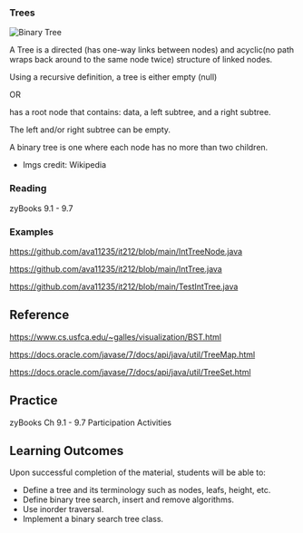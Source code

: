 
### Trees

![Binary Tree](https://upload.wikimedia.org/wikipedia/commons/f/f7/Binary_tree.svg)

A Tree is a directed (has one-way links between nodes) and acyclic(no path wraps back around to the same node twice) structure of linked nodes.

Using a recursive definition, a tree is either 
empty (null)

OR

has a root node that contains: data, a left subtree, and a right subtree.

The left and/or right subtree can be empty.

A binary tree is one where each node has no more than two children.

* Imgs credit: Wikipedia
 
### Reading

zyBooks 9.1 - 9.7

### Examples

https://github.com/ava11235/it212/blob/main/IntTreeNode.java

https://github.com/ava11235/it212/blob/main/IntTree.java

https://github.com/ava11235/it212/blob/main/TestIntTree.java

## Reference

https://www.cs.usfca.edu/~galles/visualization/BST.html

https://docs.oracle.com/javase/7/docs/api/java/util/TreeMap.html

https://docs.oracle.com/javase/7/docs/api/java/util/TreeSet.html


## Practice
zyBooks Ch 9.1 - 9.7   Participation Activities 
    
## Learning Outcomes
Upon successful completion of the material, students will be able to:

* Define a tree and its terminology such as nodes, leafs, height, etc.
* Define binary tree search, insert and remove algorithms.
* Use inorder traversal.
* Implement a binary search tree class.
